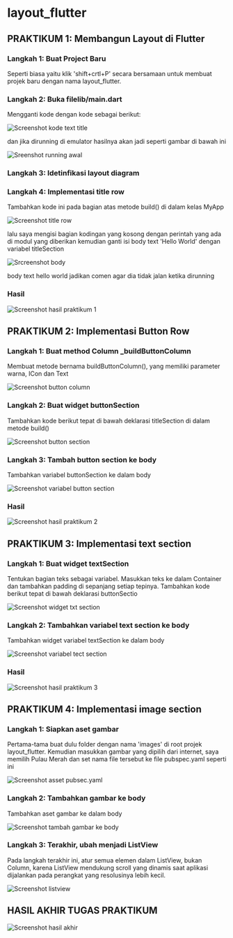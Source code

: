 # layout_flutter


## PRAKTIKUM 1: Membangun Layout di Flutter


### Langkah 1: Buat Project Baru
Seperti biasa yaitu klik 'shift+crtl+P' secara bersamaan untuk membuat projek baru dengan nama layout_flutter.

### Langkah 2: Buka filelib/main.dart
Mengganti kode dengan kode sebagai berikut:

![Screenshot kode text title](images/1.02.png)

dan jika dirunning di emulator hasilnya akan jadi seperti gambar di bawah ini

![Sreenshot running awal](images/01.png)

### Langkah 3: Idetinfikasi layout diagram

### Langkah 4: Implementasi title row
Tambahkan kode ini pada bagian atas metode build() di dalam kelas MyApp

![Screenshot title row](images/1.04.png)

lalu saya mengisi bagian kodingan yang kosong dengan perintah yang ada di modul yang diberikan kemudian ganti isi body text 'Hello World' dengan variabel titleSection

![Srcreenshot body](images/1.05.png)

body text hello world jadikan comen agar dia tidak jalan ketika dirunning

### Hasil

![Screenshot hasil praktikum 1](images/01.2.png)

## PRAKTIKUM 2: Implementasi Button Row

### Langkah 1: Buat method Column _buildButtonColumn
Membuat metode bernama buildButtonColumn(), yang memiliki parameter warna, ICon dan Text

![Screenshot button column](images/2.01.png)

### Langkah 2: Buat widget buttonSection
Tambahkan kode berikut tepat di bawah deklarasi titleSection di dalam metode build()

![Screenshot button section](images/2.02.png)

### Langkah 3: Tambah button section ke body
Tambahkan variabel buttonSection ke dalam body

![Screenshot variabel button section](images/2.03.png)

### Hasil

![Screenshot hasil praktikum 2](images/02.png)


## PRAKTIKUM 3: Implementasi text section

### Langkah 1: Buat widget textSection
Tentukan bagian teks sebagai variabel. Masukkan teks ke dalam Container dan tambahkan padding di sepanjang setiap tepinya. Tambahkan kode berikut tepat di bawah deklarasi buttonSectio

![Screenshot widget txt section](images/3.01.png)

### Langkah 2: Tambahkan variabel text section ke body
Tambahkan widget variabel textSection ke dalam body

![Screenshot variabel tect section](images/2.03.png)

### Hasil

![Screenshot hasil praktikum 3](images/03.png)


## PRAKTIKUM 4: Implementasi image section

### Langkah 1: Siapkan aset gambar
Pertama-tama buat dulu folder dengan nama 'images' di root projek layout_flutter. Kemudian masukkan gambar yang dipilih dari internet, saya memilih Pulau Merah dan set nama file tersebut ke file pubspec.yaml seperti ini

![Screenshot asset pubsec.yaml](images/4.01.png)

### Langkah 2: Tambahkan gambar ke body
Tambahkan aset gambar ke dalam body

![Screenshot tambah gambar ke body](images/4.02.png)

### Langkah 3: Terakhir, ubah menjadi ListView
Pada langkah terakhir ini, atur semua elemen dalam ListView, bukan Column, karena ListView mendukung scroll yang dinamis saat aplikasi dijalankan pada perangkat yang resolusinya lebih kecil.

![Screenshot listview](images/4.03.png)

## HASIL AKHIR TUGAS PRAKTIKUM
![Screenshot hasil akhir](images/04.png)